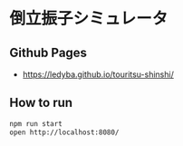 # 倒立振子シミュレータ

## Github Pages

 - https://ledyba.github.io/touritsu-shinshi/

## How to run

```bash
npm run start
open http://localhost:8080/
```
